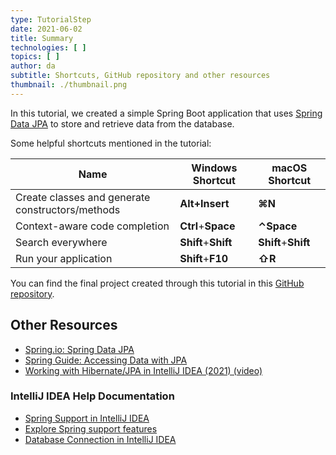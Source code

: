 ```yaml
---
type: TutorialStep
date: 2021-06-02
title: Summary
technologies: [ ]
topics: [ ]
author: da
subtitle: Shortcuts, GitHub repository and other resources
thumbnail: ./thumbnail.png
---
```


In this tutorial, we created a simple Spring Boot application that uses [Spring Data JPA](https://spring.io/projects/spring-data-jpa) to store and retrieve data from the database.

Some helpful shortcuts mentioned in the tutorial:

| Name                                             | Windows Shortcut    | macOS Shortcut      |
| ------------------------------------------------ | ------------------- | ------------------- |
| Create classes and generate constructors/methods | **Alt+Insert**      | **⌘N**              |
| Context-aware code completion                    | **Ctrl**+**Space**  | **⌃Space**          |
| Search everywhere                                | **Shift**+**Shift** | **Shift**+**Shift** |
| Run your application                             | **Shift**+**F10**   | **⇧R**              |

You can find the final project created through this tutorial in this [GitHub repository](https://github.com/daliasheasha/SpringDataJPA).

## Other Resources
- [Spring.io: Spring Data JPA](https://spring.io/projects/spring-data-jpa)
- [Spring Guide: Accessing Data with JPA](https://spring.io/guides/gs/accessing-data-jpa/)
- [Working with Hibernate/JPA in IntelliJ IDEA (2021) (video)](https://youtu.be/QJddHc41xrM)

### IntelliJ IDEA Help Documentation
- [Spring Support in IntelliJ IDEA](https://www.jetbrains.com/help/idea/spring-support.html)
- [Explore Spring support features](https://www.jetbrains.com/help/idea/spring-support-tutorial.html)
- [Database Connection in IntelliJ IDEA](https://www.jetbrains.com/help/idea/connecting-to-a-database.html)
